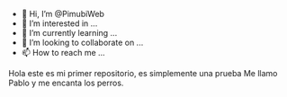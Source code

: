 - 👋 Hi, I’m @PimubiWeb
- 👀 I’m interested in ...
- 🌱 I’m currently learning ...
- 💞️ I’m looking to collaborate on ...
- 📫 How to reach me ...

<!---
PimubiWeb/PimubiWeb is a ✨ special ✨ repository because its `README.md` (this file) appears on your GitHub profile.
You can click the Preview link to take a look at your changes.
--->

Hola este es mi primer repositorio, es simplemente una prueba
Me llamo Pablo y me encanta los perros.
